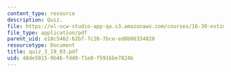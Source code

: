```yaml
---
content_type: resource
description: Quiz.
file: https://ol-ocw-studio-app-qa.s3.amazonaws.com/courses/16-30-estimation-and-control-of-aerospace-systems-spring-2004/48de50159b46fdd071e8f5916be7824b_quiz_3_19_03.pdf
file_type: application/pdf
parent_uid: e18c5462-62b7-7c20-7bce-ed8b06334820
resourcetype: Document
title: quiz_3_19_03.pdf
uid: 48de5015-9b46-fdd0-71e8-f5916be7824b
---
```

